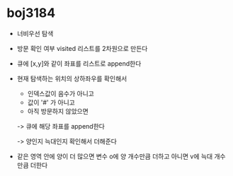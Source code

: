 # boj3184

* 너비우선 탐색 

* 방문 확인 여부 visited 리스트를 2차원으로 만든다

* 큐에 [x,y]와 같이 좌표를 리스트로 append한다

* 현재 탐색하는 위치의 상하좌우를 확인해서

  * 인덱스값이 음수가 아니고 
  * 값이 '#' 가 아니고
  * 아직 방문하지 않았으면

  -> 큐에 해당 좌표를 append한다

  -> 양인지 늑대인지 확인해서 더해준다

* 같은 영역 안에 양이 더 많으면 변수 o에 양 개수만큼 더하고 아니면 v에 늑대 개수만큼 더한다